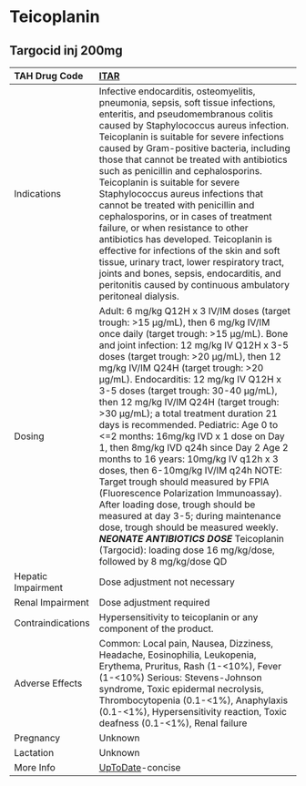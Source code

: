 # Teicoplanin

## Targocid inj 200mg

| TAH Drug Code      | [ITAR](https://www.tahsda.org.tw/drugs/hissearch.php?drug_code=ITAR)                                                                                                                                                                                                                                                                                                                                                                                                                                                                                                                                                                                                                                                                                                                                                                                                                                                                                           |
|:-------------------|:---------------------------------------------------------------------------------------------------------------------------------------------------------------------------------------------------------------------------------------------------------------------------------------------------------------------------------------------------------------------------------------------------------------------------------------------------------------------------------------------------------------------------------------------------------------------------------------------------------------------------------------------------------------------------------------------------------------------------------------------------------------------------------------------------------------------------------------------------------------------------------------------------------------------------------------------------------------|
| Indications        | Infective endocarditis, osteomyelitis, pneumonia, sepsis, soft tissue infections, enteritis, and pseudomembranous colitis caused by Staphylococcus aureus infection. Teicoplanin is suitable for severe infections caused by Gram-positive bacteria, including those that cannot be treated with antibiotics such as penicillin and cephalosporins. Teicoplanin is suitable for severe Staphylococcus aureus infections that cannot be treated with penicillin and cephalosporins, or in cases of treatment failure, or when resistance to other antibiotics has developed. Teicoplanin is effective for infections of the skin and soft tissue, urinary tract, lower respiratory tract, joints and bones, sepsis, endocarditis, and peritonitis caused by continuous ambulatory peritoneal dialysis.                                                                                                                                                          |
| Dosing             | Adult: 6 mg/kg Q12H x 3 IV/IM doses (target trough: >15 μg/mL), then 6 mg/kg IV/IM once daily (target trough: >15 μg/mL). Bone and joint infection: 12 mg/kg IV Q12H x 3-5 doses (target trough: >20 μg/mL), then 12 mg/kg IV/IM Q24H (target trough: >20 μg/mL). Endocarditis: 12 mg/kg IV Q12H x 3-5 doses (target trough: 30-40 μg/mL), then 12 mg/kg IV/IM Q24H (target trough: >30 μg/mL); a total treatment duration 21 days is recommended. Pediatric: Age 0 to <=2 months: 16mg/kg IVD x 1 dose on Day 1, then 8mg/kg IVD q24h since Day 2 Age 2 months to 16 years: 10mg/kg IV q12h x 3 doses, then 6-10mg/kg IV/IM q24h NOTE: Target trough should measured by FPIA (Fluorescence Polarization Immunoassay). After loading dose, trough should be measured at day 3-5; during maintenance dose, trough should be measured weekly. *****NEONATE ANTIBIOTICS DOSE***** Teicoplanin (Targocid): loading dose 16 mg/kg/dose, followed by 8 mg/kg/dose QD |
| Hepatic Impairment | Dose adjustment not necessary                                                                                                                                                                                                                                                                                                                                                                                                                                                                                                                                                                                                                                                                                                                                                                                                                                                                                                                                  |
| Renal Impairment   | Dose adjustment required                                                                                                                                                                                                                                                                                                                                                                                                                                                                                                                                                                                                                                                                                                                                                                                                                                                                                                                                       |
| Contraindications  | Hypersensitivity to teicoplanin or any component of the product.                                                                                                                                                                                                                                                                                                                                                                                                                                                                                                                                                                                                                                                                                                                                                                                                                                                                                               |
| Adverse Effects    | Common: Local pain, Nausea, Dizziness, Headache, Eosinophilia, Leukopenia, Erythema, Pruritus, Rash (1-<10%), Fever (1-<10%) Serious: Stevens-Johnson syndrome, Toxic epidermal necrolysis, Thrombocytopenia (0.1-<1%), Anaphylaxis (0.1-<1%), Hypersensitivity reaction, Toxic deafness (0.1-<1%), Renal failure                                                                                                                                                                                                                                                                                                                                                                                                                                                                                                                                                                                                                                              |
| Pregnancy          | Unknown                                                                                                                                                                                                                                                                                                                                                                                                                                                                                                                                                                                                                                                                                                                                                                                                                                                                                                                                                        |
| Lactation          | Unknown                                                                                                                                                                                                                                                                                                                                                                                                                                                                                                                                                                                                                                                                                                                                                                                                                                                                                                                                                        |
| More Info          | [UpToDate](https://www.uptodate.com/contents/teicoplanin-international-drug-information)-concise                                                                                                                                                                                                                                                                                                                                                                                                                                                                                                                                                                                                                                                                                                                                                                                                                                                               |

